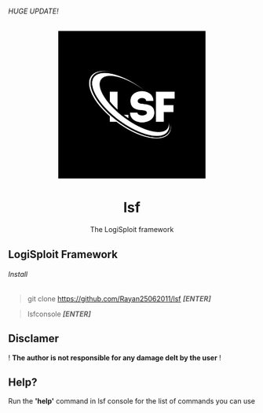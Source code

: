 ###### HUGE UPDATE!



<p align="center">
  <img src="F83B56E1-79E0-423E-A775-36781C7A4FA8.jpeg" width="300">
  <h1 align="center">lsf</h1>
  <p align="center">The LogiSploit framework</p>
</p>




## LogiSploit Framework


###### Install
> git clone https://github.com/Rayan25062011/lsf ***[ENTER]***

> lsfconsole ***[ENTER]***



## Disclamer
! **The author is not responsible for any damage delt by the user** !


## Help?
Run the **'help'** command in lsf console for the list of commands you can use

